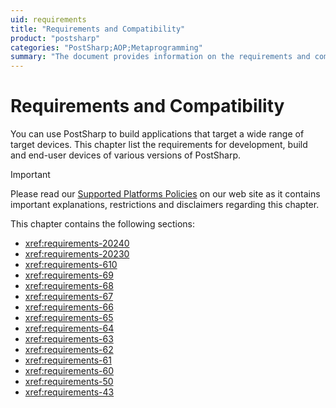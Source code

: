 ```yaml
---
uid: requirements
title: "Requirements and Compatibility"
product: "postsharp"
categories: "PostSharp;AOP;Metaprogramming"
summary: "The document provides information on the requirements and compatibility for using PostSharp to build applications for various devices and versions."
---
```

# Requirements and Compatibility

You can use PostSharp to build applications that target a wide range of target devices. This chapter list the requirements for development, build and end-user devices of various versions of PostSharp.

> [!IMPORTANT]
> Please read our [Supported Platforms Policies](https://www.postsharp.net/support/policies#platforms) on our web site as it contains important explanations, restrictions and disclaimers regarding this chapter.

This chapter contains the following sections:

* <xref:requirements-20240>
* <xref:requirements-20230>
* <xref:requirements-610>
* <xref:requirements-69>
* <xref:requirements-68>
* <xref:requirements-67>
* <xref:requirements-66>
* <xref:requirements-65>
* <xref:requirements-64>
* <xref:requirements-63>
* <xref:requirements-62>
* <xref:requirements-61>
* <xref:requirements-60>
* <xref:requirements-50>
* <xref:requirements-43>

